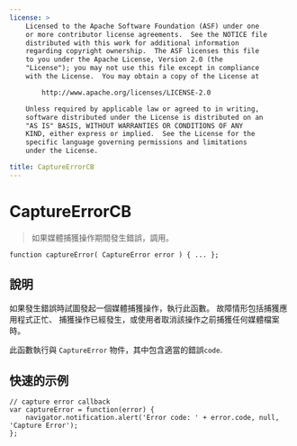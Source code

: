 ```yaml
---
license: >
    Licensed to the Apache Software Foundation (ASF) under one
    or more contributor license agreements.  See the NOTICE file
    distributed with this work for additional information
    regarding copyright ownership.  The ASF licenses this file
    to you under the Apache License, Version 2.0 (the
    "License"); you may not use this file except in compliance
    with the License.  You may obtain a copy of the License at

        http://www.apache.org/licenses/LICENSE-2.0

    Unless required by applicable law or agreed to in writing,
    software distributed under the License is distributed on an
    "AS IS" BASIS, WITHOUT WARRANTIES OR CONDITIONS OF ANY
    KIND, either express or implied.  See the License for the
    specific language governing permissions and limitations
    under the License.

title: CaptureErrorCB
---
```


# CaptureErrorCB

> 如果媒體捕獲操作期間發生錯誤，調用。

    function captureError( CaptureError error ) { ... };
    

## 說明

如果發生錯誤時試圖發起一個媒體捕獲操作，執行此函數。 故障情形包括捕獲應用程式正忙、 捕獲操作已經發生，或使用者取消該操作之前捕獲任何媒體檔案時。

此函數執行與 `CaptureError` 物件，其中包含適當的錯誤`code`.

## 快速的示例

    // capture error callback
    var captureError = function(error) {
        navigator.notification.alert('Error code: ' + error.code, null, 'Capture Error');
    };